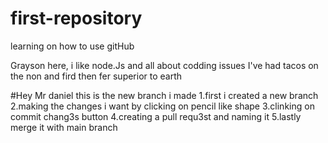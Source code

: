 # first-repository
learning on how to use gitHub

Grayson here, i like node.Js and all about codding issues
I've had tacos on the non and fird then fer superior to earth

#Hey Mr daniel this is the new branch i made
1.first i created a new branch
2.making the changes i want by clicking on pencil like shape
3.clinking on commit chang3s button
4.creating a pull requ3st and naming it
5.lastly merge it with main branch
